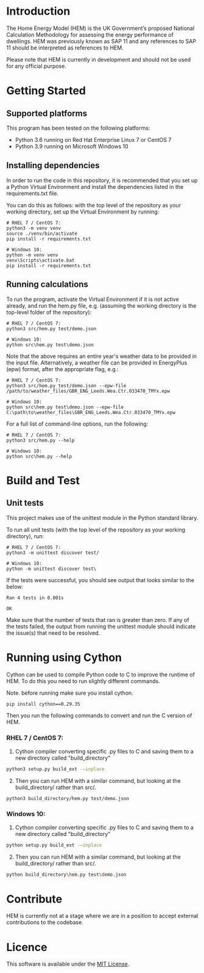# Introduction 
The Home Energy Model (HEM) is the UK Government’s proposed National Calculation Methodology 
for assessing the energy performance of dwellings. HEM was previously known as SAP 11 and any
references to SAP 11 should be interpreted as references to HEM.

Please note that HEM is currently in development and should not be used for any official purpose.

# Getting Started

## Supported platforms
This program has been tested on the following platforms:

- Python 3.6 running on Red Hat Enterprise Linux 7 or CentOS 7
- Python 3.9 running on Microsoft Windows 10

## Installing dependencies
In order to run the code in this repository, it is recommended that you set up a Python Virtual
Environment and install the dependencies listed in the requirements.txt file.

You can do this as follows: with the top level of the repository as your working directory, set up
the Virtual Environment by running:

	# RHEL 7 / CentOS 7:
	python3 -m venv venv
	source ./venv/bin/activate
	pip install -r requirements.txt

	# Windows 10:
	python -m venv venv
	venv\Scripts\activate.bat
	pip install -r requirements.txt

## Running calculations
To run the program, activate the Virtual Environment if it is not active already, and run the hem.py
file, e.g. (assuming the working directory is the top-level folder of the repository):

	# RHEL 7 / CentOS 7:
	python3 src/hem.py test/demo.json

	# Windows 10:
	python src\hem.py test\demo.json

Note that the above requires an entire year's weather data to be provided in the input file.
Alternatively, a weather file can be provided in EnergyPlus (epw) format, after the appropriate
flag, e.g.:

	# RHEL 7 / CentOS 7:
	python3 src/hem.py test/demo.json --epw-file /path/to/weather_files/GBR_ENG_Leeds.Wea.Ctr.033470_TMYx.epw

	# Windows 10:
	python src\hem.py test\demo.json --epw-file C:\path\to\weather_files\GBR_ENG_Leeds.Wea.Ctr.033470_TMYx.epw

For a full list of command-line options, run the following:

	# RHEL 7 / CentOS 7:
	python3 src/hem.py --help

	# Windows 10:
	python src\hem.py --help


# Build and Test
## Unit tests
This project makes use of the unittest module in the Python standard library.

To run all unit tests (with the top level of the repository as your working directory), run:

	# RHEL 7 / CentOS 7:
	python3 -m unittest discover test/
	
	# Windows 10:
	python -m unittest discover test\

If the tests were successful, you should see output that looks similar to the below:

	Ran 4 tests in 0.001s
	
	OK

Make sure that the number of tests that ran is greater than zero. If any of the tests failed, the
output from running the unittest module should indicate the issue(s) that need to be resolved.

# Running using Cython
Cython can be used to compile Python code to C to improve the runtime of HEM. To do this you need to run slightly different commands.

Note. before running make sure you install cython.
```bash
pip install cython==0.29.35
```

Then you run the following commands to convert and run the C version of HEM.

### RHEL 7 / CentOS 7:
1. Cython compiler converting specific .py files to C and saving them to a new directory called "build_directory"
```bash
python3 setup.py build_ext -–inplace
```

2. Then you can run HEM with a similar command, but looking at the build_directory/ rather than src/.
```bash
python3 build_directory/hem.py test/demo.json
```
	
### Windows 10:
1. Cython compiler converting specific .py files to C and saving them to a new directory called "build_directory"
```bash
python setup.py build_ext -–inplace
```
	
2. Then you can run HEM with a similar command, but looking at the build_directory/ rather than src/.
```bash
python build_directory\hem.py test\demo.json
```


# Contribute
HEM is currently not at a stage where we are in a position to accept external contributions 
to the codebase.

# Licence
This software is available under the [MIT License](LICENCE).
